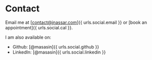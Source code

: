 # Contact
Email me at [contact@jnassar.com]{{ urls.social.email }}
or [book an appointment]{{ urls.social.cal }}.

I am also available on:

- Github: [@masasin]{{ urls.social.github }}
- LinkedIn: [@masasin]{{ urls.social.linkedin }}
